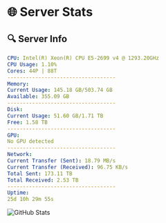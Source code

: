 # 🌐 Server Stats
## 🔍 Server Info
```yaml
CPU: Intel(R) Xeon(R) CPU E5-2699 v4 @ 1293.20GHz
CPU Usage: 1.10%
Cores: 44P | 88T
-----------------------------------
Memory:
Current Usage: 145.18 GB/503.74 GB
Available: 355.09 GB
-----------------------------------
Disk:
Current Usage: 51.60 GB/1.71 TB
Free: 1.58 TB
-----------------------------------
GPU:
No GPU detected
-----------------------------------
Network:
Current Transfer (Sent): 18.79 MB/s
Current Transfer (Received): 96.75 KB/s
Total Sent: 173.11 TB
Total Received: 2.53 TB
-----------------------------------
Uptime:
25d 10h 29m 55s
```
![GitHub Stats](https://img.shields.io/badge/Updated-2025-03-05_09:13:13-blue)